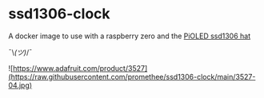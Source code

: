 # ssd1306-clock

A docker image to use with a raspberry zero and the [PiOLED ssd1306 hat](https://www.adafruit.com/product/3527)

¯\\_(ツ)_/¯

![https://www.adafruit.com/product/3527](https://raw.githubusercontent.com/promethee/ssd1306-clock/main/3527-04.jpg)
